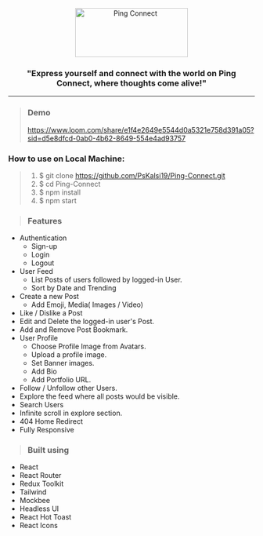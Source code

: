 <div align="center">

<img style="text-align:center" src="https://res.cloudinary.com/dkay6uocg/image/upload/v1688300852/logo-no-background_phu1yy.png" alt="Ping Connect" height=100 width=230>

### "Express yourself and connect with the world on Ping Connect, where thoughts come alive!"

</div>


----------------

> ### Demo
>  https://www.loom.com/share/e1f4e2649e5544d0a5321e758d391a05?sid=d5e8dfcd-0ab0-4b62-8649-554e4ad93757


### How to use on Local Machine:

> 1. $  git clone https://github.com/PsKalsi19/Ping-Connect.git
> 2. $  cd Ping-Connect
> 3. $  npm install
> 4. $ npm start

> ### Features
* Authentication
  * Sign-up
  * Login
  * Logout
* User Feed
  * List Posts of users followed by logged-in User.
  * Sort by Date and Trending
* Create a new Post
  * Add Emoji, Media( Images / Video)
* Like / Dislike a Post
* Edit and Delete the logged-in user's Post.
* Add and Remove Post Bookmark.
* User Profile
  * Choose Profile Image from Avatars.
  * Upload a profile image.
  * Set Banner images.
  * Add Bio
  * Add Portfolio URL.
* Follow / Unfollow other Users.
* Explore the feed where all posts would be visible.
* Search Users
* Infinite scroll in explore section.
* 404 Home Redirect
* Fully Responsive

> ### Built using
* React
* React Router
* Redux Toolkit
* Tailwind
* Mockbee
* Headless UI
* React Hot Toast
* React Icons
